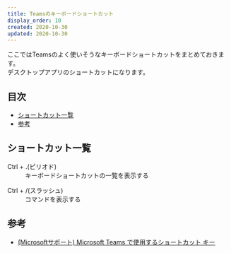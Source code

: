 ```yaml
---
title: Teamsのキーボードショートカット
display_order: 10
created: 2020-10-30
updated: 2020-10-30
---
```

ここではTeamsのよく使いそうなキーボードショートカットをまとめておきます。  
デスクトップアプリのショートカットになります。

## <a name="index">目次</a>

- [ショートカット一覧](#shortcuts-list)
- [参考](#reference)

## <a name="shortcuts-list">ショートカット一覧</a>

<dl>
  <dt>Ctrl + .(ピリオド)</dt>
  <dd>キーボードショートカットの一覧を表示する</dd>
</dl>
<dl>
  <dt>Ctrl + /(スラッシュ)</dt>
  <dd>コマンドを表示する</dd>
</dl>

## <a name="reference">参考</a>

- [(Microsoftサポート) Microsoft Teams で使用するショートカット キー](https://support.microsoft.com/ja-jp/office/microsoft-teams-%E3%81%A7%E4%BD%BF%E7%94%A8%E3%81%99%E3%82%8B%E3%82%B7%E3%83%A7%E3%83%BC%E3%83%88%E3%82%AB%E3%83%83%E3%83%88-%E3%82%AD%E3%83%BC-2e8e2a70-e8d8-4a19-949b-4c36dd5292d2)

